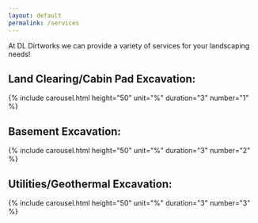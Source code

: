 ```yaml
---
layout: default
permalink: /services
---
```


At DL Dirtworks we can provide a variety of services for your landscaping needs!

## Land Clearing/Cabin Pad Excavation:
{% include carousel.html height="50" unit="%" duration="3" number="1" %}

## Basement Excavation:
{% include carousel.html height="50" unit="%" duration="3" number="2" %}

## Utilities/Geothermal Excavation:
{% include carousel.html height="50" unit="%" duration="3" number="3" %}
